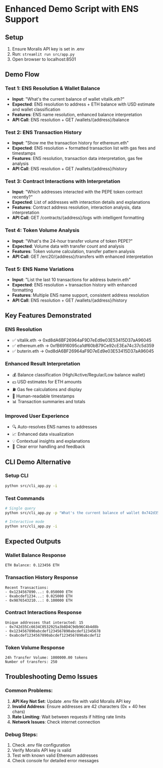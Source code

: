 # Enhanced Demo Script with ENS Support

## Setup
1. Ensure Moralis API key is set in .env
2. Run: `streamlit run src/app.py`
3. Open browser to localhost:8501

## Demo Flow

### Test 1: ENS Resolution & Wallet Balance
- **Input**: "What's the current balance of wallet vitalik.eth?"
- **Expected**: ENS resolution to address + ETH balance with USD estimate and wallet classification
- **Features**: ENS name resolution, enhanced balance interpretation
- **API Call**: ENS resolution + GET /wallets/{address}/balance

### Test 2: ENS Transaction History  
- **Input**: "Show me the transaction history for ethereum.eth"
- **Expected**: ENS resolution + formatted transaction list with gas fees and timestamps
- **Features**: ENS resolution, transaction data interpretation, gas fee analysis
- **API Call**: ENS resolution + GET /wallets/{address}/history

### Test 3: Contract Interactions with Interpretation
- **Input**: "Which addresses interacted with the PEPE token contract recently?"
- **Expected**: List of addresses with interaction details and explanations
- **Features**: Contract address resolution, interaction analysis, data interpretation
- **API Call**: GET /contracts/{address}/logs with intelligent formatting

### Test 4: Token Volume Analysis
- **Input**: "What's the 24-hour transfer volume of token PEPE?"
- **Expected**: Volume data with transfer count and analysis
- **Features**: Token volume calculation, transfer pattern analysis
- **API Call**: GET /erc20/{address}/transfers with enhanced interpretation

### Test 5: ENS Name Variations
- **Input**: "List the last 10 transactions for address buterin.eth"
- **Expected**: ENS resolution + transaction history with enhanced formatting
- **Features**: Multiple ENS name support, consistent address resolution
- **API Call**: ENS resolution + GET /wallets/{address}/history

## Key Features Demonstrated

### ENS Resolution
- ✅ vitalik.eth → 0xd8dA6BF26964aF9D7eEd9e03E53415D37aA96045
- ✅ ethereum.eth → 0xfB6916095ca1df60bB79Ce92cE3Ea74c37c5d359
- ✅ buterin.eth → 0xd8dA6BF26964aF9D7eEd9e03E53415D37aA96045

### Enhanced Result Interpretation
- 💰 Balance classification (High/Active/Regular/Low balance wallet)
- 💵 USD estimates for ETH amounts
- ⛽ Gas fee calculations and display
- 📅 Human-readable timestamps
- 📊 Transaction summaries and totals

### Improved User Experience
- 🔍 Auto-resolves ENS names to addresses
- 📈 Enhanced data visualization
- 💡 Contextual insights and explanations
- 🎯 Clear error handling and feedback

## CLI Demo Alternative

### Setup CLI
```bash
python src/cli_app.py -i
```

### Test Commands
```bash
# Single query
python src/cli_app.py -p "What's the current balance of wallet 0x742d35Cc6634C0532925a3b8D4C9db96C4b4d8b?"

# Interactive mode
python src/cli_app.py -i
```

## Expected Outputs

### Wallet Balance Response
```
ETH Balance: 0.123456 ETH
```

### Transaction History Response
```
Recent Transactions:
- 0x1234567890...: 0.050000 ETH
- 0xabcdef1234...: 0.025000 ETH
- 0x9876543210...: 0.100000 ETH
```

### Contract Interactions Response
```
Unique addresses that interacted: 15
- 0x742d35Cc6634C0532925a3b8D4C9db96C4b4d8b
- 0x1234567890abcdef1234567890abcdef12345678
- 0xabcdef1234567890abcdef1234567890abcdef12
```

### Token Volume Response
```
24h Transfer Volume: 1000000.00 tokens
Number of transfers: 250
```


## Troubleshooting Demo Issues

### Common Problems:
1. **API Key Not Set**: Update .env file with valid Moralis API key
2. **Invalid Address**: Ensure addresses are 42 characters (0x + 40 hex chars)
3. **Rate Limiting**: Wait between requests if hitting rate limits
4. **Network Issues**: Check internet connection

### Debug Steps:
1. Check .env file configuration
2. Verify Moralis API key is valid
3. Test with known valid Ethereum addresses
4. Check console for detailed error messages
